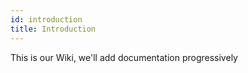 ```yaml
---
id: introduction
title: Introduction
---
```


This is our Wiki, we'll add documentation progressively

